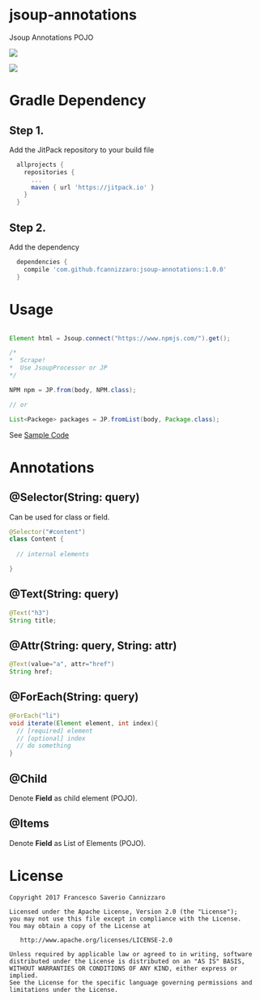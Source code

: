 # jsoup-annotations
Jsoup Annotations POJO

[![](https://jitpack.io/v/fcannizzaro/jsoup-annotations.svg)](https://jitpack.io/#fcannizzaro/jsoup-annotations)

![](https://raw.githubusercontent.com/fcannizzaro/jsoup-annotations/master/icon.png)

# Gradle Dependency

## Step 1.
Add the JitPack repository to your build file
```gradle
  allprojects {
    repositories {
      ...
      maven { url 'https://jitpack.io' }
    }
  }
```
## Step 2.
Add the dependency
```gradle
  dependencies {
    compile 'com.github.fcannizzaro:jsoup-annotations:1.0.0'
  }
```

# Usage

```java

Element html = Jsoup.connect("https://www.npmjs.com/").get();

/*
*  Scrape!
*  Use JsoupProcessor or JP
*/

NPM npm = JP.from(body, NPM.class);

// or

List<Packege> packages = JP.fromList(body, Package.class);

```

See [Sample Code](https://github.com/fcannizzaro/jsoup-annotations/app/src/main/java/com/fcannizzaro/jsoup/sample)

# Annotations

## @Selector(String: query)
Can be used for class or field.

```java
@Selector("#content")
class Content {
  
  // internal elements

}
```

## @Text(String: query)
```java
@Text("h3")
String title;
```

## @Attr(String: query, String: attr)
```java
@Text(value="a", attr="href")
String href;
```

## @ForEach(String: query)
```java
@ForEach("li")
void iterate(Element element, int index){
  // [required] element
  // [optional] index 
  // do something
}
```

## @Child
Denote **Field** as child element (POJO).

## @Items
Denote **Field** as List of Elements (POJO).

# License
```
Copyright 2017 Francesco Saverio Cannizzaro

Licensed under the Apache License, Version 2.0 (the "License");
you may not use this file except in compliance with the License.
You may obtain a copy of the License at

   http://www.apache.org/licenses/LICENSE-2.0

Unless required by applicable law or agreed to in writing, software
distributed under the License is distributed on an "AS IS" BASIS,
WITHOUT WARRANTIES OR CONDITIONS OF ANY KIND, either express or implied.
See the License for the specific language governing permissions and
limitations under the License.
```

